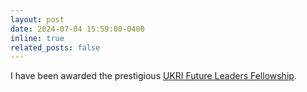 ```yaml
---
layout: post
date: 2024-07-04 15:59:00-0400
inline: true
related_posts: false
---
```


I have been awarded the prestigious <a href="https://www.imperial.ac.uk/news/254977/four-imperial-academics-awarded-future-leaders/">UKRI Future Leaders Fellowship</a>.